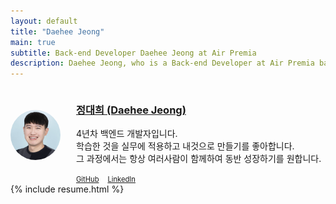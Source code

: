 ```yaml
---
layout: default
title: "Daehee Jeong"
main: true
subtitle: Back-end Developer Daehee Jeong at Air Premia
description: Daehee Jeong, who is a Back-end Developer at Air Premia based in Seoul, South Korea. | '정대희' 백엔드 개발자입니다. 에어프레미아에서 일합니다.
---
```

<div class="intro-animation">
<section class="explanation">
    <div style="width: 80px; height: 80px; display: table-cell; vertical-align: middle;">
        <img src="/img/profile.jpg" style="border-radius: 50%; margin: 0;"/>
    </div>
    <div style="display: table-cell; vertical-align: middle; padding-left: 25px;">
        <h3 class="intro">
            <div class="intro-link">
                <a class="transition" href="/about">
                    정대희 (Daehee Jeong)
                </a>
                <div class="underline-mask transition"></div>
                <div class="underline"></div>
            </div>
        </h3>
        <p class="sub-info" style="margin-top: 10px;">
            4년차 백엔드 개발자입니다.<br/> 
            학습한 것을 실무에 적용하고 내것으로 만들기를 좋아합니다.<br/>
            그 과정에서는 항상 여러사람이 함께하여 동반 성장하기를 원합니다.
        </p>
        <div style="margin-top: 10px;">
            <a href="https://github.com/daeheejeong" style="font-size: 80%;">GitHub</a>
            <a href="https://www.linkedin.com/in/daehee-jeong-b0062b1bb/" style="font-size: 80%; margin-left: 10px;">LinkedIn</a>
        </div>
    </div>
</section>
</div>
{% include resume.html %}
